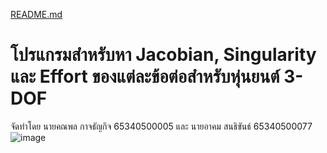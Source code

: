 [README.md](https://github.com/user-attachments/files/17343358/README.md)
# โปรแกรมสำหรับหา Jacobian, Singularity และ Effort ของแต่ละข้อต่อสำหรับหุ่นยนต์ 3-DOF
จัดทำโดย
นายคณพล กาจธัญกิจ 65340500005 และ นายอาคม สนธิขันธ์ 65340500077
![image]()
